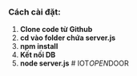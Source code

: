 ### Cách cài đặt:
1. **Clone code từ Github**
2. **cd vào folder chứa server.js**
3. **npm install**
4. **Kết nối DB**
5. **node server.js**
#   I O T _ O P E N _ D O O R  
 